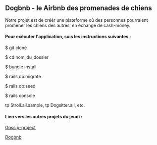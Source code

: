 ## Dogbnb - le Airbnb des promenades de chiens

Notre projet est de créér une plateforme où des personnes pourraient promener les chiens des autres, en échange de cash-money.

#### Pour exécuter l'application, suis les instructions suivantes :

$ git clone

$ cd nom_du_dossier

$ bundle install

$ rails db:migrate

$ rails db:seed

$ rails console

tp Stroll.all.sample, tp Dogsitter.all, etc.

#### Lien vers les autres projets du jeudi :

[Gossip-project](https://github.com/a1iya/Gossip-project-rails)

[Dogbnb](https://github.com/a1iya/Dogbnb-rails)
